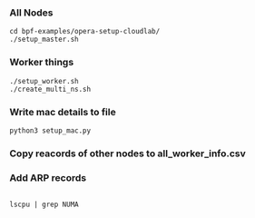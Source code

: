 ### All Nodes
```
cd bpf-examples/opera-setup-cloudlab/
./setup_master.sh
```

### Worker things
```
./setup_worker.sh
./create_multi_ns.sh
```

### Write mac details to file
```
python3 setup_mac.py
```

### Copy reacords of other nodes to all_worker_info.csv

### Add ARP records
```

```

```
lscpu | grep NUMA
```